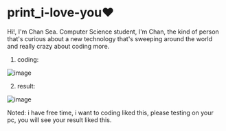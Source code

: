 # print_i-love-you♥️
 
 Hi!, I'm Chan Sea.
 Computer Science student, I'm Chan, the kind of person that's curious about a new technology that's sweeping around the world and really crazy about coding more.

1. coding:

![image](https://user-images.githubusercontent.com/115343007/224571241-d1209cca-deb9-44e6-adc4-72a076d9e40e.png)

2. result:

![image](https://user-images.githubusercontent.com/115343007/224571252-f2b41a0e-2f5d-4b14-8486-26ea818c45e0.png)


Noted: i have free time, i want to coding liked this, please testing on your pc, you will see your result liked this.
